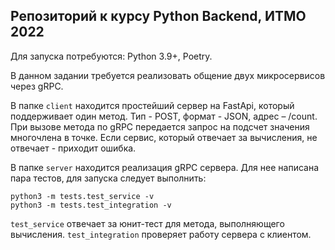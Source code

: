 ## Репозиторий к курсу Python Backend, ИТМО 2022

Для запуска потребуются: Python 3.9+, Poetry.

В данном задании требуется реализовать общение двух микросервисов через gRPC.

В папке `client` находится простейший сервер на FastApi, который поддерживает один метод.
Тип - POST, формат - JSON, адрес – /count. При вызове метода по gRPC передается запрос на подсчет значения многочлена в точке. Если сервис, который отвечает за вычисления, не отвечает - приходит ошибка.

В папке `server` находится реализация gRPC сервера. Для нее написана пара тестов, для запуска следует выполнить:

```
python3 -m tests.test_service -v
python3 -m tests.test_integration -v
```

`test_service` отвечает за юнит-тест для метода, выполняющего вычисления. `test_integration` проверяет работу сервера с клиентом.